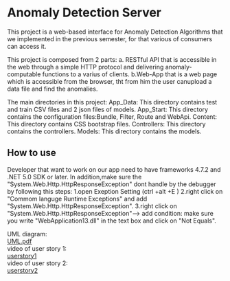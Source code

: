 # Anomaly Detection Server
This project is a web-based interface for Anomaly Detection Algorithms that we implemented in the previous semester, for that various of consumers can access it.

This project is composed  from 2 parts:
   a. RESTful API that is accessible in the web through a simple HTTP protocol and delivering anomaly-computable functions to a varius of clients.
   b.Web-App that is a web page which is accessible from the browser, tht from him the user canupload a data file and find the anomalies.

The main directories in this project:
App_Data:
   This directory contains test and train CSV files and 2 json files of models.
App_Start:
   This directory contains the configuration files:Bundle, Filter, Route and WebApi.
Content:
   This directory contains CSS bootstrap files.
Controllers:
   This directory contains the controllers.
Models:
   This directory contains the models.

## How to use
Developer that want to work on our app need to have frameworks 4.7.2 and .NET 5.0 SDK or later.
In addition,make sure the "System.Web.Http.HttpResponseException" dont handle by the debugger by following this steps:
1.open Exeption Setting (ctrl +alt +E ) 
2.right click on "Commom languge Runtime Exceptions" and add "System.Web.Http.HttpResponseException".
3.right click on "System.Web.Http.HttpResponseException"--> add condition: make sure you write "WebApplication13.dll" in the text box and click on "Not Equals".


UML diagram:  
 [UML.pdf](https://github.com/SapirKro/WebApplication13/blob/master/UML.pdf)  
video of user story 1:  
 [userstory1](https://github.com/SapirKro/Anomaly-Detection-Server/blob/master/userstory1.mp4)  
 video of user story 2:  
[userstory2](https://github.com/SapirKro/Anomaly-Detection-Server/blob/master/userstory2.mp4)
